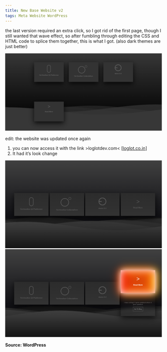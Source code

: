 ```yaml
---
title: New Base Website v2
tags: Meta Website WordPress
---
```

the last version required an extra click, so I got rid of the first page, though I still wanted that wave effect, so after fumbling through editing the CSS and HTML code to splice them together, this is what I got. (also dark themes are just better)

![](https://raw.githubusercontent.com/loglot/loglot-Blog/master/screenshots/website1.png)

edit: the website was updated once again
1. you can now access it with the link >loglotdev.com< [[loglot.co.in](https://loglot.co.in)]
2. It had it’s look change


![](https://raw.githubusercontent.com/loglot/loglot-Blog/master/screenshots/website2.png)
![](https://raw.githubusercontent.com/loglot/loglot-Blog/master/screenshots/website3.png)

**Source: WordPress**